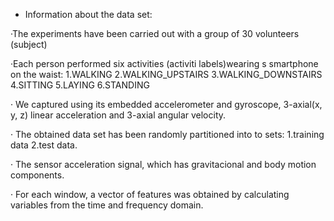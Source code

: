  * Information about the data set:
 
 ·The experiments have been carried out with a group of 30 volunteers (subject) 

 ·Each person performed six activities (activiti labels)wearing s smartphone on the waist:
    1.WALKING
    2.WALKING_UPSTAIRS
    3.WALKING_DOWNSTAIRS
    4.SITTING
    5.LAYING
    6.STANDING
    
 · We captured using its embedded accelerometer and gyroscope, 3-axial(x, y, z) linear acceleration and 3-axial angular     velocity.

 · The obtained data set has been randomly partitioned into to sets: 1.training data  2.test data.
 
 · The sensor acceleration signal, which has gravitacional and body motion components.
 
 · For each window, a vector of features was obtained by calculating variables from the time and frequency domain.
 

 
 
